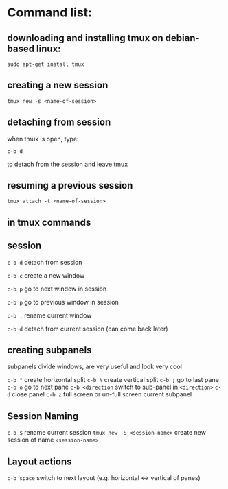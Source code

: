 # Command list:


## downloading and installing tmux on debian-based linux:

`sudo apt-get install tmux`

## creating a new session

`tmux new -s <name-of-session>`

## detaching from session

when tmux is open, type:

`c-b d`

to detach from the session and leave tmux

## resuming a previous session

`tmux attach -t <name-of-session>`

## in tmux commands

## session

`c-b d` detach from session

`c-b c` create a new window

`c-b p` go to next window in session

`c-b p` go to previous window in session

`c-b ,` rename current window

`c-b d` detach from current session (can come back later)


## creating subpanels

subpanels divide windows, are very useful and look very cool

`c-b "` create horizontal split 
`c-b %` create vertical split
`c-b ;` go to last pane
`c-b o` go to next pane
`c-b <direction` switch to sub-panel in `<direction>`
`c-d` close panel
`c-b z` full screen or un-full screen current subpanel

## Session Naming

`c-b $` rename current session
`tmux new -S <session-name>` create new session of name `<session-name>`


## Layout actions

`c-b space` switch to next layout (e.g. horizontal <-> vertical of panes)
